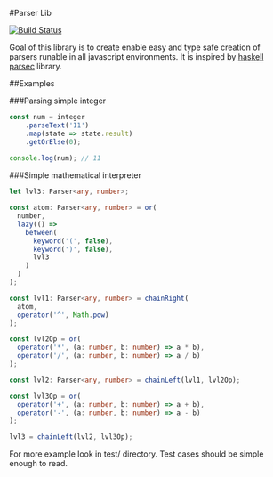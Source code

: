 #Parser Lib

[![Build Status](https://travis-ci.org/sielakos/parser-lib.svg?branch=master)](https://travis-ci.org/sielakos/parser-lib)

Goal of this library is to create enable easy and type safe creation of
parsers runable in all javascript environments. 
It is inspired by [haskell parsec](https://hackage.haskell.org/package/parsec) library.

##Examples

###Parsing simple integer

```typescript
const num = integer
    .parseText('11')
    .map(state => state.result)
    .getOrElse(0);
    
console.log(num); // 11
```

###Simple mathematical interpreter

```typescript
let lvl3: Parser<any, number>;

const atom: Parser<any, number> = or(
  number,
  lazy(() =>
    between(
      keyword('(', false),
      keyword(')', false),
      lvl3
    )
  )
);

const lvl1: Parser<any, number> = chainRight(
  atom,
  operator('^', Math.pow)
);

const lvl2Op = or(
  operator('*', (a: number, b: number) => a * b),
  operator('/', (a: number, b: number) => a / b)
);

const lvl2: Parser<any, number> = chainLeft(lvl1, lvl2Op);

const lvl3Op = or(
  operator('+', (a: number, b: number) => a + b),
  operator('-', (a: number, b: number) => a - b)
);

lvl3 = chainLeft(lvl2, lvl3Op);
```

For more example look in test/ directory. Test cases should be simple enough to read.